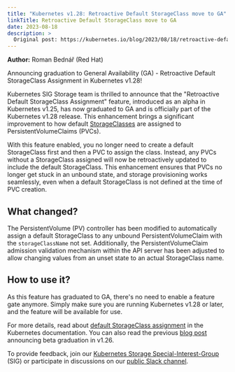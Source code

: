 ```yaml
---
title: "Kubernetes v1.28: Retroactive Default StorageClass move to GA"
linkTitle: Retroactive Default StorageClass move to GA
date: 2023-08-18
description: >
  Original post: https://kubernetes.io/blog/2023/08/18/retroactive-default-storage-class-ga
---
```


**Author:** Roman Bednář (Red Hat)

Announcing graduation to General Availability (GA) - Retroactive Default StorageClass Assignment in Kubernetes v1.28!

Kubernetes SIG Storage team is thrilled to announce that the "Retroactive Default StorageClass Assignment" feature,
introduced as an alpha in Kubernetes v1.25, has now graduated to GA and is officially part of the Kubernetes v1.28 release.
This enhancement brings a significant improvement to how default
[StorageClasses](https://kubernetes.io/docs/concepts/storage/storage-classes/) are assigned to PersistentVolumeClaims (PVCs).

With this feature enabled, you no longer need to create a default StorageClass first and then a PVC to assign the class.
Instead, any PVCs without a StorageClass assigned will now be retroactively updated to include the default StorageClass.
This enhancement ensures that PVCs no longer get stuck in an unbound state, and storage provisioning works seamlessly,
even when a default StorageClass is not defined at the time of PVC creation.

## What changed?

The PersistentVolume (PV) controller has been modified to automatically assign a default StorageClass to any unbound
PersistentVolumeClaim with the `storageClassName` not set. Additionally, the PersistentVolumeClaim
admission validation mechanism within
the API server has been adjusted to allow changing values from an unset state to an actual StorageClass name.

## How to use it?

As this feature has graduated to GA, there's no need to enable a feature gate anymore.
Simply make sure you are running Kubernetes v1.28 or later, and the feature will be available for use.

For more details, read about
[default StorageClass assignment](https://kubernetes.io/docs/concepts/storage/persistent-volumes/#retroactive-default-storageclass-assignment) in the Kubernetes documentation.
You can also read the previous [blog post](https://kubernetes.io/blog/2023/01/05/retroactive-default-storage-class/) announcing beta graduation in v1.26.

To provide feedback, join our [Kubernetes Storage Special-Interest-Group](https://github.com/kubernetes/community/tree/master/sig-storage) (SIG)
or participate in discussions on our [public Slack channel](https://app.slack.com/client/T09NY5SBT/C09QZFCE5).
